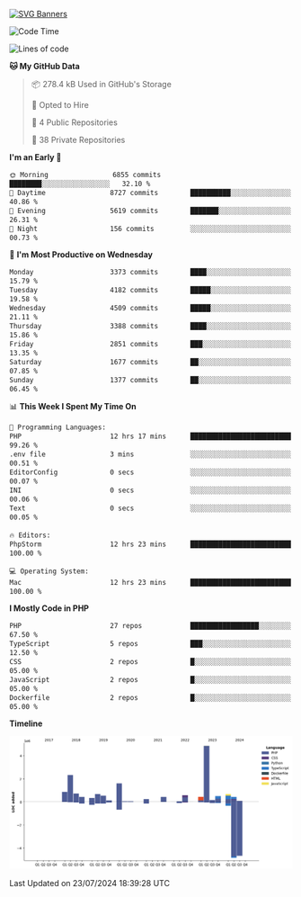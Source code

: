 [![SVG Banners](https://svg-banners.vercel.app/api?type=glitch&text1=Gere_Lajos%F0%9F%92%BB&width=800&height=400)](https://github.com/Akshay090/svg-banners)

<!--START_SECTION:waka-->
![Code Time](http://img.shields.io/badge/Code%20Time-1%2C785%20hrs%202%20mins-blue)

![Lines of code](https://img.shields.io/badge/From%20Hello%20World%20I%27ve%20Written-16.1%20million%20lines%20of%20code-blue)

**🐱 My GitHub Data** 

> 📦 278.4 kB Used in GitHub's Storage 
 > 
> 💼 Opted to Hire
 > 
> 📜 4 Public Repositories 
 > 
> 🔑 38 Private Repositories 
 > 
**I'm an Early 🐤** 

```text
🌞 Morning                6855 commits        ████████░░░░░░░░░░░░░░░░░   32.10 % 
🌆 Daytime                8727 commits        ██████████░░░░░░░░░░░░░░░   40.86 % 
🌃 Evening                5619 commits        ███████░░░░░░░░░░░░░░░░░░   26.31 % 
🌙 Night                  156 commits         ░░░░░░░░░░░░░░░░░░░░░░░░░   00.73 % 
```
📅 **I'm Most Productive on Wednesday** 

```text
Monday                   3373 commits        ████░░░░░░░░░░░░░░░░░░░░░   15.79 % 
Tuesday                  4182 commits        █████░░░░░░░░░░░░░░░░░░░░   19.58 % 
Wednesday                4509 commits        █████░░░░░░░░░░░░░░░░░░░░   21.11 % 
Thursday                 3388 commits        ████░░░░░░░░░░░░░░░░░░░░░   15.86 % 
Friday                   2851 commits        ███░░░░░░░░░░░░░░░░░░░░░░   13.35 % 
Saturday                 1677 commits        ██░░░░░░░░░░░░░░░░░░░░░░░   07.85 % 
Sunday                   1377 commits        ██░░░░░░░░░░░░░░░░░░░░░░░   06.45 % 
```


📊 **This Week I Spent My Time On** 

```text
💬 Programming Languages: 
PHP                      12 hrs 17 mins      █████████████████████████   99.26 % 
.env file                3 mins              ░░░░░░░░░░░░░░░░░░░░░░░░░   00.51 % 
EditorConfig             0 secs              ░░░░░░░░░░░░░░░░░░░░░░░░░   00.07 % 
INI                      0 secs              ░░░░░░░░░░░░░░░░░░░░░░░░░   00.06 % 
Text                     0 secs              ░░░░░░░░░░░░░░░░░░░░░░░░░   00.05 % 

🔥 Editors: 
PhpStorm                 12 hrs 23 mins      █████████████████████████   100.00 % 

💻 Operating System: 
Mac                      12 hrs 23 mins      █████████████████████████   100.00 % 
```

**I Mostly Code in PHP** 

```text
PHP                      27 repos            █████████████████░░░░░░░░   67.50 % 
TypeScript               5 repos             ███░░░░░░░░░░░░░░░░░░░░░░   12.50 % 
CSS                      2 repos             █░░░░░░░░░░░░░░░░░░░░░░░░   05.00 % 
JavaScript               2 repos             █░░░░░░░░░░░░░░░░░░░░░░░░   05.00 % 
Dockerfile               2 repos             █░░░░░░░░░░░░░░░░░░░░░░░░   05.00 % 
```



**Timeline**

![Lines of Code chart](https://raw.githubusercontent.com/gere-lajos/gere-lajos/main/assets/bar_graph.png)


 Last Updated on 23/07/2024 18:39:28 UTC
<!--END_SECTION:waka-->
